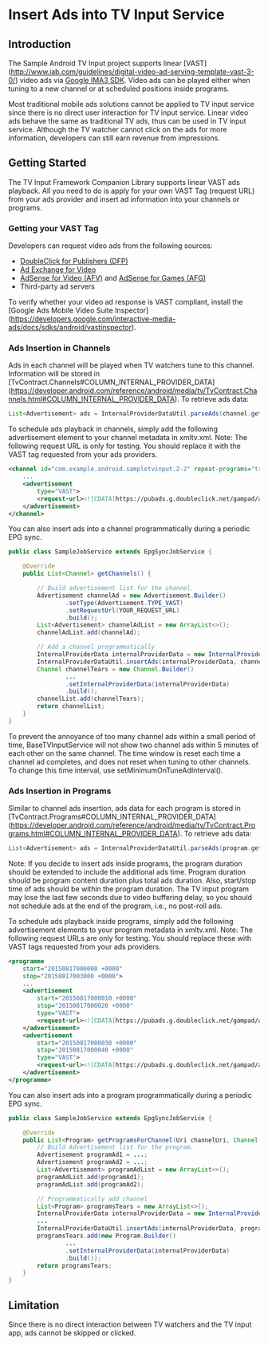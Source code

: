 <!---
 Copyright 2016 Google Inc. All rights reserved.

 Licensed under the Apache License, Version 2.0 (the "License");
 you may not use this file except in compliance with the License.
 You may obtain a copy of the License at

      http://www.apache.org/licenses/LICENSE-2.0

 Unless required by applicable law or agreed to in writing, software
 distributed under the License is distributed on an "AS IS" BASIS,
 WITHOUT WARRANTIES OR CONDITIONS OF ANY KIND, either express or implied.
 See the License for the specific language governing permissions and
 limitations under the License.
-->
# Insert Ads into TV Input Service

## Introduction

The Sample Android TV Input project supports linear [VAST]
(http://www.iab.com/guidelines/digital-video-ad-serving-template-vast-3-0/) video ads via
[Google IMA3 SDK](https://developers.google.com/interactive-media-ads/). Video ads can be played
either when tuning to a new channel or at scheduled positions inside programs.

Most traditional mobile ads solutions cannot be applied to TV input service since there is no direct
user interaction for TV input service. Linear video ads behave the same as traditional TV ads, thus
can be used in TV input service. Although the TV watcher cannot click on the ads for more
information, developers can still earn revenue from impressions.

## Getting Started

The TV Input Framework Companion Library supports linear VAST ads playback. All you need to do is
apply for your own VAST Tag (request URL) from your ads provider and insert ad information into your
channels or programs.

### Getting your VAST Tag

Developers can request video ads from the following sources:
* [DoubleClick for Publishers (DFP)](https://www.doubleclickbygoogle.com/solutions/revenue-management/dfp/)
* [Ad Exchange for Video](https://www.doubleclickbygoogle.com/solutions/digital-marketing/ad-exchange/)
* [AdSense for Video (AFV)](https://support.google.com/adsense/answer/1705822?hl=en) and
[AdSense for Games (AFG)](https://support.google.com/adsense/answer/1705831?hl=en)
* Third-party ad servers


To verify whether your video ad response is VAST compliant, install the
[Google Ads Mobile Video Suite Inspector]
(https://developers.google.com/interactive-media-ads/docs/sdks/android/vastinspector).

### Ads Insertion in Channels

Ads in each channel will be played when TV watchers tune to this channel. Information will be
stored in [TvContract.Channels#COLUMN_INTERNAL_PROVIDER_DATA]
(https://developer.android.com/reference/android/media/tv/TvContract.Channels.html#COLUMN_INTERNAL_PROVIDER_DATA).
To retrieve ads data:

```java
List<Advertisement> ads = InternalProviderDataUtil.parseAds(channel.getInternalProviderData());
```

To schedule ads playback in channels, simply add the following advertisement element to your channel
metadata in xmltv.xml. Note: The following request URL is only for testing. You should replace it
with the VAST tag requested from your ads providers.

```xml
<channel id="com.example.android.sampletvinput.2-2" repeat-programs="true">
    ...
    <advertisement
        type="VAST">
        <request-url><![CDATA[https://pubads.g.doubleclick.net/gampad/ads?sz=640x480&iu=/124319096/external/single_ad_samples&ciu_szs=300x250&impl=s&gdfp_req=1&env=vp&output=vast&unviewed_position_start=1&cust_params=deployment%3Ddevsite%26sample_ct%3Dlinear&correlator=]]></request-url>
    </advertisement>
</channel>
```

You can also insert ads into a channel programmatically during a periodic EPG sync.

```java
public class SampleJobService extends EpgSyncJobService {

    @Override
    public List<Channel> getChannels() {

        // Build advertisement list for the channel.
        Advertisement channelAd = new Advertisement.Builder()
                .setType(Advertisement.TYPE_VAST)
                .setRequestUrl(YOUR_REQUEST_URL)
                .build();
        List<Advertisement> channelAdList = new ArrayList<>();
        channelAdList.add(channelAd);

        // Add a channel programmatically
        InternalProviderData internalProviderData = new InternalProviderData();
        InternalProviderDataUtil.insertAds(internalProviderData, channelAdList);
        Channel channelTears = new Channel.Builder()
                ...
                .setInternalProviderData(internalProviderData)
                .build();
        channelList.add(channelTears);
        return channelList;
    }
}
```

To prevent the annoyance of too many channel ads within a small period of time, BaseTVInputService
will not show two channel ads within 5 minutes of each other on the same channel. The time window
is reset each time a channel ad completes, and does not reset when tuning to other channels.
To change this time interval, use setMinimumOnTuneAdInterval().

### Ads Insertion in Programs

Similar to channel ads insertion, ads data for each program is stored in
[TvContract.Programs#COLUMN_INTERNAL_PROVIDER_DATA]
(https://developer.android.com/reference/android/media/tv/TvContract.Programs.html#COLUMN_INTERNAL_PROVIDER_DATA).
To retrieve ads data:

```java
List<Advertisement> ads = InternalProviderDataUtil.parseAds(program.getInternalProviderData());
```

Note: If you decide to insert ads inside programs, the program duration should be extended to
include the additional ads time. Program duration should be program content duration plus total ads
duration. Also, start/stop time of ads should be within the program duration. The TV input program
may lose the last few seconds due to video buffering delay, so you should not schedule ads at the
end of the program, i.e., no post-roll ads.

To schedule ads playback inside programs, simply add the following advertisement elements to your
program metadata in xmltv.xml. Note: The following request URLs are only for testing. You should
replace these with VAST tags requested from your ads providers.

```xml
<programme
    start="20150817000000 +0000"
    stop="20150817003000 +0000">
    ...
    <advertisement
        start="20150817000010 +0000"
        stop="20150817000020 +0000"
        type="VAST">
        <request-url><![CDATA[https://pubads.g.doubleclick.net/gampad/ads?sz=640x480&iu=/124319096/external/single_ad_samples&ciu_szs=300x250&impl=s&gdfp_req=1&env=vp&output=vast&unviewed_position_start=1&cust_params=deployment%3Ddevsite%26sample_ct%3Dlinear&correlator=]]></request-url>
    </advertisement>
    <advertisement
        start="20150817000030 +0000"
        stop="20150817000040 +0000"
        type="VAST">
        <request-url><![CDATA[https://pubads.g.doubleclick.net/gampad/ads?sz=640x480&iu=/124319096/external/single_ad_samples&ciu_szs=300x250&impl=s&gdfp_req=1&env=vp&output=vast&unviewed_position_start=1&cust_params=deployment%3Ddevsite%26sample_ct%3Dredirectlinear&correlator=]]></request-url>
    </advertisement>
</programme>
```

You can also insert ads into a program programmatically during a periodic EPG sync.

```java
public class SampleJobService extends EpgSyncJobService {

    @Override
    public List<Program> getProgramsForChannel(Uri channelUri, Channel channel, long startMs, long endMs) {
        // Build Advertisement list for the program.
        Advertisement programAd1 = ...;
        Advertisement programAd2 = ...;
        List<Advertisement> programAdList = new ArrayList<>();
        programAdList.add(programAd1);
        programAdList.add(programAd2);

        // Programmatically add channel
        List<Program> programsTears = new ArrayList<>();
        InternalProviderData internalProviderData = new InternalProviderData();
        ...
        InternalProviderDataUtil.insertAds(internalProviderData, programAdList);
        programsTears.add(new Program.Builder()
                ...
                .setInternalProviderData(internalProviderData)
                .build());
        return programsTears;
    }
}
```

## Limitation

Since there is no direct interaction between TV watchers and the TV input app, ads cannot be skipped
or clicked.

